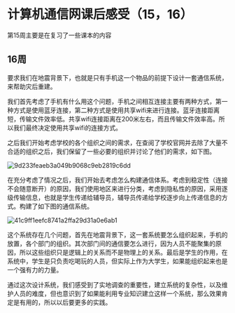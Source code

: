 # 计算机通信网课后感受（15，16）

第15周主要是在复习了一些课本的内容

## 16周

要求我们在地震背景下，也就是只有手机这一个物品的前提下设计一套通信系统，来帮助灾后重建。

我们首先考虑了手机有什么用这个问题，手机之间相互连接主要有两种方式，第一种方式是使用蓝牙连接，第二种方式是使用共享wifi来进行连接。蓝牙连接距离短，传输文件效率低。共享wifi连接距离在200米左右，而且传输文件效率高。所以我们最终决定使用共享wifi的连接方式。

之后我们开始考虑学校的各个组织之间的需求，在查阅了学校官网并去除了大量不合适的组织之后，我们保留了一些必要的组织并讨论了他们的需求，如下图。

![9d233feaeb3a049b9068c9eb2819c6dd](D:\qqfile\3309106569\nt_qq\nt_data\Pic\2025-06\Ori\9d233feaeb3a049b9068c9eb2819c6dd.png)

在充分考虑了情况之后，我们开始去考虑怎么构建通信体系。考虑到稳定性（连接不会随意断开）的原因，我们使用地区来进行分类，考虑到隐私性的原因，采用逐级传输信息，也就是学生传递给辅导员，辅导员传递给学校逐步向上传递信息的方式。构建了如下图的通信系统。

![41c9ff1eefc8741a2ffa29d31a0e6ab1](D:\qqfile\3309106569\nt_qq\nt_data\Pic\2025-06\Ori\41c9ff1eefc8741a2ffa29d31a0e6ab1.png)

这个系统存在几个问题，首先在地震背景下，这一套系统要怎么组织起来，手机的放置，各个部门的组织。其次部门间的通信要怎么进行，因为人员不能聚集的原因，所以这些组织只是逻辑上的关系而不是物理上的关系。最后是学生的作用，在系统中，学生是只负责吃喝玩的人员，但实际上作为大学生，如果能组织起来也是一个强有力的力量。

通过这次设计系统，我们感受到了实地调查的重要性，建立系统的复杂性，以及维护人员的难度，但也意识到了如果能利用专业知识建立这样一个系统，那么效果肯定是有用的，所以以后要更多的实践。
